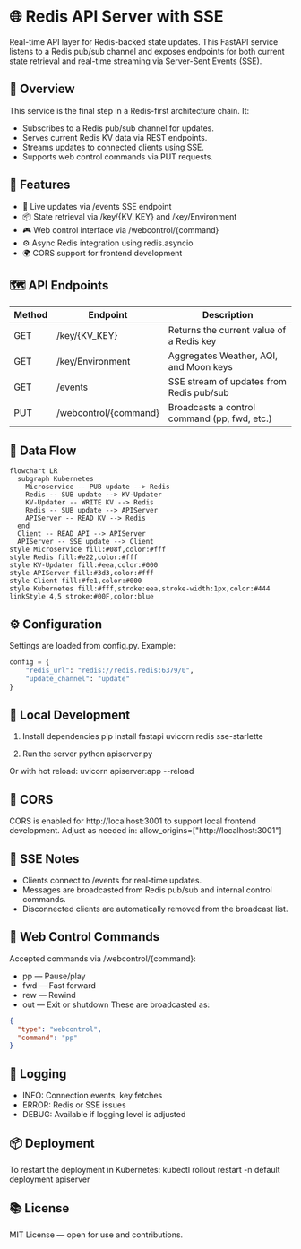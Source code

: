 # 🌐 Redis API Server with SSE
Real-time API layer for Redis-backed state updates.
This FastAPI service listens to a Redis pub/sub channel and exposes endpoints for both current state retrieval and real-time streaming via Server-Sent Events (SSE).

## 🚀 Overview
This service is the final step in a Redis-first architecture chain. It:
- Subscribes to a Redis pub/sub channel for updates.
- Serves current Redis KV data via REST endpoints.
- Streams updates to connected clients using SSE.
- Supports web control commands via PUT requests.

## 🧩 Features
- 🔄 Live updates via /events SSE endpoint
- 📦 State retrieval via /key/{KV_KEY} and /key/Environment
- 🎮 Web control interface via /webcontrol/{command}
- ⚙️ Async Redis integration using redis.asyncio
- 🌍 CORS support for frontend development

## 🗺️ API Endpoints
| Method | Endpoint | Description | 
|---|---|---|
| GET | /key/{KV_KEY} | Returns the current value of a Redis key | 
| GET | /key/Environment | Aggregates Weather, AQI, and Moon keys | 
| GET | /events | SSE stream of updates from Redis pub/sub | 
| PUT | /webcontrol/{command} | Broadcasts a control command (pp, fwd, etc.) | 



## 🔁 Data Flow
```mermaid
flowchart LR
  subgraph Kubernetes
    Microservice -- PUB update --> Redis
    Redis -- SUB update --> KV-Updater
    KV-Updater -- WRITE KV --> Redis
    Redis -- SUB update --> APIServer
    APIServer -- READ KV --> Redis
  end
  Client -- READ API --> APIServer
  APIServer -- SSE update --> Client
style Microservice fill:#08f,color:#fff
style Redis fill:#e22,color:#fff
style KV-Updater fill:#eea,color:#000
style APIServer fill:#3d3,color:#fff
style Client fill:#fe1,color:#000
style Kubernetes fill:#fff,stroke:eea,stroke-width:1px,color:#444
linkStyle 4,5 stroke:#00F,color:blue
```

## ⚙️ Configuration
Settings are loaded from config.py. Example:
```python
config = {
    "redis_url": "redis://redis.redis:6379/0",
    "update_channel": "update"
}
```


## 🧪 Local Development
1. Install dependencies
pip install fastapi uvicorn redis sse-starlette


2. Run the server
python apiserver.py


Or with hot reload:
uvicorn apiserver:app --reload


## 🔐 CORS
CORS is enabled for http://localhost:3001 to support local frontend development. Adjust as needed in:
allow_origins=["http://localhost:3001"]


## 📡 SSE Notes
- Clients connect to /events for real-time updates.
- Messages are broadcasted from Redis pub/sub and internal control commands.
- Disconnected clients are automatically removed from the broadcast list.

## 🧠 Web Control Commands
Accepted commands via /webcontrol/{command}:
- pp — Pause/play
- fwd — Fast forward
- rew — Rewind
- out — Exit or shutdown
These are broadcasted as:
```json
{
  "type": "webcontrol",
  "command": "pp"
}
```


## 📓 Logging
- INFO: Connection events, key fetches
- ERROR: Redis or SSE issues
- DEBUG: Available if logging level is adjusted

## 📦 Deployment
To restart the deployment in Kubernetes:
kubectl rollout restart -n default deployment apiserver



## 📚 License
MIT License — open for use and contributions.
